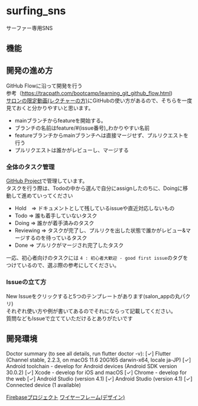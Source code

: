 
# surfing_sns
サーファー専用SNS

## 機能

## 開発の進め方
GitHub Flowに沿って開発を行う  
参考（https://tracpath.com/bootcamp/learning_git_github_flow.html)  
[サロンの限定動画(レクチャーの方)](https://vimeo.com/showcase/7431597/video/441969458)にGitHubの使い方があるので、そちらを一度見ておくと分かりやすいと思います。  

- mainブランチからfeatureを開始する。
- ブランチの名前はfeature/#(issue番号)_わかりやすい名前
- featureブランチからmainブランチへは直接マージせず、プルリクエストを行う
- プルリクエストは誰かがレビューし、マージする

### 全体のタスク管理
[GitHub Project](https://github.com/kboyflutteruniv/couple_todo/projects/1)で管理しています。  
タスクを行う際は、Todoの中から選んで自分にassignしたのちに、Doingに移動して進めていってください  
- Hold　=> ドキュメントとして残しているissueや直近対応しないもの
- Todo => 誰も着手していないタスク
- Doing => 誰かが着手済みのタスク
- Reviewing => タスクが完了し、プルリクを出した状態で誰かがレビュー&マージするのを待っているタスク  
- Done => プルリクがマージされ完了したタスク  

一応、初心者向けのタスクには `4 : 初心者大歓迎 - good first issue`のタグをつけているので、選ぶ際の参考にしてください。  

### Issueの立て方
New Issueをクリックすると5つのテンプレートがあります(salon_appの丸パクリ)  
それぞれ使い方や例が書いてあるのでそれにならって記載してください。  
質問などもIssueで立てていただけるとありがたいです  


## 開発環境
Doctor summary (to see all details, run flutter doctor -v):
[✓] Flutter (Channel stable, 2.2.3, on macOS 11.6 20G165 darwin-x64, locale ja-JP)
[✓] Android toolchain - develop for Android devices (Android SDK version 30.0.2)
[✓] Xcode - develop for iOS and macOS
[✓] Chrome - develop for the web
[✓] Android Studio (version 4.1)
[✓] Android Studio (version 4.1)
[✓] Connected device (1 available)



 [Firebaseプロジェクト](https://console.firebase.google.com/u/0/project/flutter-univ-surfing-sns/overview?hl=ja)
 [ワイヤーフレーム(デザイン)](https://www.figma.com/file/ovMlLUIaovCln5l5nT6j3A/%E3%82%B5%E3%83%BC%E3%83%95%E3%82%A1%E3%83%BC%E5%B0%82%E7%94%A8SNS?node-id=0%3A1)

